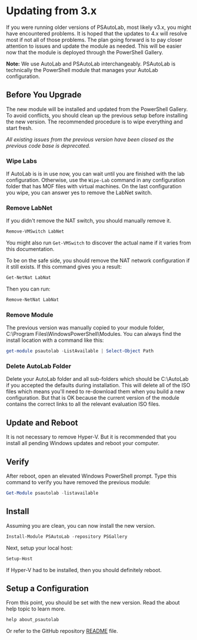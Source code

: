 # Updating from 3.x

If you were running older versions of PSAutoLab, most likely v3.x, you might have encountered problems.
It is hoped that the updates to 4.x will resolve most if not all of those problems.
The plan going forward is to pay closer attention to issues and update the module as needed.
This will be easier now that the module is deployed through the PowerShell Gallery.

__Note:__ We use AutoLab and PSAutoLab interchangeably.
PSAutoLab is technically the PowerShell module that manages your AutoLab configuration.

## Before You Upgrade

The new module will be installed and updated from the PowerShell Gallery.
To avoid conflicts, you should clean up the previous setup before installing the new version.
The recommended procedure is to wipe everything and start fresh.

*All existing issues from the previous version have been closed as the previous code base is deprecated.*

### Wipe Labs

If AutoLab is is in use now, you can wait until you are finished with the lab configuration.
Otherwise, use the `Wipe-Lab` command in any configuration folder that has MOF files with virtual machines.
On the last configuration you wipe, you can answer yes to remove the LabNet switch.

### Remove LabNet

If you didn't remove the NAT switch, you should manually remove it.

```powershell
Remove-VMSwitch LabNet
```

You might also run `Get-VMSwitch` to discover the actual name if it varies from this documentation.

To be on the safe side, you should remove the NAT network configuration if it still exists.
If this command gives you a result:

```powershell
Get-NetNat LabNat
```

Then you can run:

```powershell
Remove-NetNat LabNat
```

### Remove Module

The previous version was manually copied to your module folder, C:\Program Files\WindowsPowerShell\Modules.
You can always find the install location with a command like this:

```powershell
get-module psautolab -ListAvailable | Select-Object Path
```

### Delete AutoLab Folder

Delete your AutoLab folder and all sub-folders which should be C:\AutoLab if you accepted the defaults during installation.
This will delete all of the ISO files which means you'll need to re-download them when you build a new configuration.
But that is OK because the current version of the module contains the correct links to all the relevant evaluation ISO files.

## Update and Reboot

It is not necessary to remove Hyper-V.
But it is recommended that you install all pending Windows updates and reboot your computer.

## Verify

After reboot, open an elevated Windows PowerShell prompt.
Type this command to verify you have removed the previous module:

```powershell
Get-Module psautolab -listavailable
```

## Install

Assuming you are clean, you can now install the new version.

```powershell
Install-Module PSAutoLab -repository PSGallery
```

Next, setup your local host:

```powershell
Setup-Host
```

If Hyper-V had to be installed, then you should definitely reboot.

## Setup a Configuration

From this point, you should be set with the new version.
Read the about help topic to learn more.

```powershell
help about_psautolab
```

Or refer to the GitHub repository [README](./README.MD) file.
